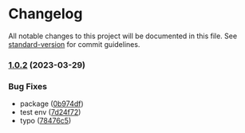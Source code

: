 # Changelog

All notable changes to this project will be documented in this file. See [standard-version](https://github.com/conventional-changelog/standard-version) for commit guidelines.

### [1.0.2](https://github.com/vasttian/vue-cli-plugin-basis/compare/v0.9.8-rc.0...v1.0.2) (2023-03-29)


### Bug Fixes

* package ([0b974df](https://github.com/vasttian/vue-cli-plugin-basis/commit/0b974df099d334b15bfa181610f49c2d39f5fb97))
* test env ([7d24f72](https://github.com/vasttian/vue-cli-plugin-basis/commit/7d24f725e5b480280ec403be4402dd7a74e90d1c))
* typo ([78476c5](https://github.com/vasttian/vue-cli-plugin-basis/commit/78476c52b2560c831a836726d33d0860c947a72a))
